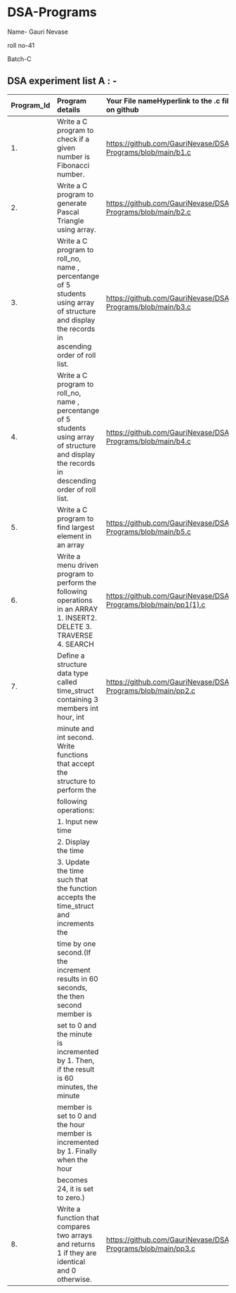 # DSA-Programs
Name- Gauri Nevase

roll no-41

Batch-C
## DSA experiment list A  : - 

|Program_Id| Program details|Your File nameHyperlink to the .c file on github|
|:---------|:---------------|:------------------------------------------------|
|1.|Write a C program to check if a given number is Fibonacci number.|https://github.com/GauriNevase/DSA-Programs/blob/main/b1.c|
|2.|Write a C program to generate Pascal Triangle using array.|https://github.com/GauriNevase/DSA-Programs/blob/main/b2.c|
|3.|Write a C program to roll_no, name , percentange of 5 students using array of structure and display the records in ascending order of roll list.|https://github.com/GauriNevase/DSA-Programs/blob/main/b3.c|
|4.|Write a C program to roll_no, name , percentange of 5 students using array of structure and display the records in descending order of roll list.|https://github.com/GauriNevase/DSA-Programs/blob/main/b4.c|
|5.|Write a C program to find largest element in an array |https://github.com/GauriNevase/DSA-Programs/blob/main/b5.c|
|6.|Write a menu driven program to perform the following operations in an ARRAY 1. INSERT2. DELETE 3. TRAVERSE 4. SEARCH |https://github.com/GauriNevase/DSA-Programs/blob/main/pp1(1).c|
|7.|Define a structure data type called time_struct containing 3 members int hour, int| https://github.com/GauriNevase/DSA-Programs/blob/main/pp2.c|
||minute and int second. Write functions that accept the structure to perform the|
||following operations:||
||1. Input new time||
||2. Display the time||
||3. Update the time such that the function accepts the time_struct and increments the||
||time by one second.(If the increment results in 60 seconds, the then second member is||
||set to 0 and the minute is incremented by 1. Then, if the result is 60 minutes, the minute||
||member is set to 0 and the hour member is incremented by 1. Finally when the hour||
||becomes 24, it is set to zero.)||
|8.|Write a function that compares two arrays and returns 1 if they are identical and 0 otherwise.|https://github.com/GauriNevase/DSA-Programs/blob/main/pp3.c|
